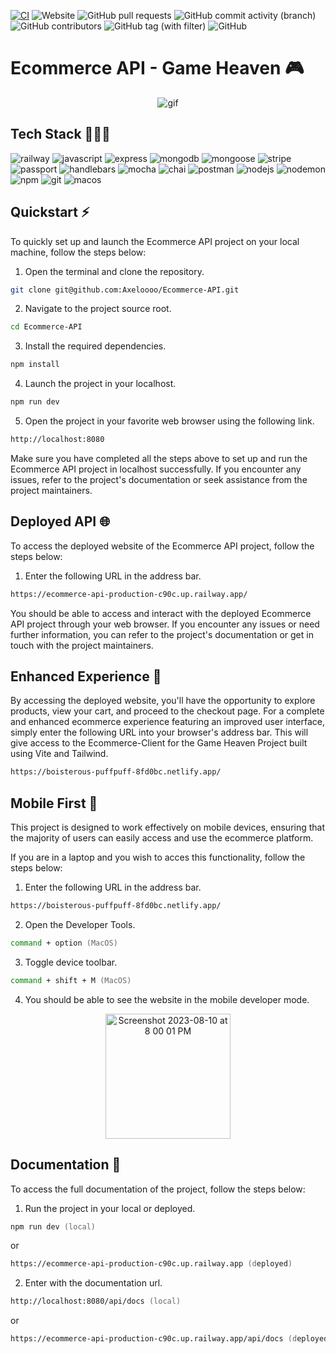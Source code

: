 [![CI](https://github.com/Axeloooo/eCommerce-Backend/actions/workflows/ci.yml/badge.svg)](https://github.com/Axeloooo/eCommerce-Backend/actions/workflows/ci.yml) ![Website](https://img.shields.io/website?url=https%3A%2F%2Fecommerce-api-production-c90c.up.railway.app%2F&logo=railway) ![GitHub pull requests](https://img.shields.io/github/issues-pr/Axeloooo/Ecommerce-API?logo=github)
 ![GitHub commit activity (branch)](https://img.shields.io/github/commit-activity/t/Axeloooo/Ecommerce-API?logo=github) ![GitHub contributors](https://img.shields.io/github/contributors/Axeloooo/Ecommerce-API?logo=github) ![GitHub tag (with filter)](https://img.shields.io/github/v/tag/Axeloooo/Ecommerce-API?logo=Github) ![GitHub](https://img.shields.io/github/license/Axeloooo/Ecommerce-API?logo=github)

# Ecommerce API - Game Heaven 🎮

<div align="center">
  <img src="https://github.com/Axeloooo/Ecommerce-API/assets/106788226/89bcaf74-f2b1-400c-bd09-976c55110cd9.gif" alt="gif">
</div>

## Tech Stack 👨🏼‍💻

![railway](https://img.shields.io/badge/Railway-0B0D0E.svg?style=for-the-badge&logo=Railway&logoColor=white)
![javascript](https://img.shields.io/badge/JavaScript-F7DF1E.svg?style=for-the-badge&logo=JavaScript&logoColor=black)
![express](https://img.shields.io/badge/Express-000000.svg?style=for-the-badge&logo=Express&logoColor=white)
![mongodb](https://img.shields.io/badge/MongoDB-47A248.svg?style=for-the-badge&logo=MongoDB&logoColor=white)
![mongoose](https://img.shields.io/badge/Mongoose-880000.svg?style=for-the-badge&logo=Mongoose&logoColor=white)
![stripe](https://img.shields.io/badge/Stripe-008CDD.svg?style=for-the-badge&logo=Stripe&logoColor=white)
![passport](https://img.shields.io/badge/Passport-34E27A.svg?style=for-the-badge&logo=Passport&logoColor=white)
![handlebars](https://img.shields.io/badge/Handlebars.js-000000.svg?style=for-the-badge&logo=handlebarsdotjs&logoColor=white)
![mocha](https://img.shields.io/badge/Mocha-8D6748.svg?style=for-the-badge&logo=Mocha&logoColor=white)
![chai](https://img.shields.io/badge/Chai-A30701.svg?style=for-the-badge&logo=Chai&logoColor=white)
![postman](https://img.shields.io/badge/Postman-FF6C37.svg?style=for-the-badge&logo=Postman&logoColor=white)
![nodejs](https://img.shields.io/badge/Node.js-339933.svg?style=for-the-badge&logo=nodedotjs&logoColor=white)
![nodemon](https://img.shields.io/badge/Nodemon-76D04B.svg?style=for-the-badge&logo=Nodemon&logoColor=white)
![npm](https://img.shields.io/badge/npm-CB3837.svg?style=for-the-badge&logo=npm&logoColor=white)
![git](https://img.shields.io/badge/Git-F05032.svg?style=for-the-badge&logo=Git&logoColor=white)
![macos](https://img.shields.io/badge/macOS-000000.svg?style=for-the-badge&logo=macOS&logoColor=white)

## Quickstart ⚡️

To quickly set up and launch the Ecommerce API project on your local machine, follow the steps below:

1. Open the terminal and clone the repository.

```zsh
git clone git@github.com:Axeloooo/Ecommerce-API.git
```

2. Navigate to the project source root.

```zsh
cd Ecommerce-API
```

3. Install the required dependencies.

```zsh
npm install
```

4. Launch the project in your localhost.

```zsh
npm run dev
```

5. Open the project in your favorite web browser using the following link.

```zsh
http://localhost:8080
```

Make sure you have completed all the steps above to set up and run the Ecommerce API project in localhost successfully. If you encounter any issues, refer to the project's documentation or seek assistance from the project maintainers.

## Deployed API 🌐

To access the deployed website of the Ecommerce API project, follow the steps below:

1. Enter the following URL in the address bar.

```zsh
https://ecommerce-api-production-c90c.up.railway.app/
```

You should be able to access and interact with the deployed Ecommerce API project through your web browser. If you encounter any issues or need further information, you can refer to the project's documentation or get in touch with the project maintainers.

## Enhanced Experience 🎨

By accessing the deployed website, you'll have the opportunity to explore products, view your cart, and proceed to the checkout page. For a complete and enhanced ecommerce experience featuring an improved user interface, simply enter the following URL into your browser's address bar. This will give access to the Ecommerce-Client for the Game Heaven Project built using Vite and Tailwind.

```zsh
https://boisterous-puffpuff-8fd0bc.netlify.app/
```

## Mobile First 📱

This project is designed to work effectively on mobile devices, ensuring that the majority of users can easily access and use the ecommerce platform.

If you are in a laptop and you wish to acces this functionality, follow the steps below:

1. Enter the following URL in the address bar.

```zsh
https://boisterous-puffpuff-8fd0bc.netlify.app/
```

2. Open the Developer Tools.

```zsh
command + option (MacOS)
```

3. Toggle device toolbar.

```zsh
command + shift + M (MacOS)
```

4. You should be able to see the website in the mobile developer mode.

<div align="center">
  <img width="200" hieght="500"  alt="Screenshot 2023-08-10 at 8 00 01 PM" src="https://github.com/Axeloooo/Ecommerce-API/assets/106788226/8b0001b8-35d1-4670-8092-8e4db650e99f">
</div>

## Documentation 📖

To access the full documentation of the project, follow the steps below:

1. Run the project in your local or deployed.

```zsh
npm run dev (local)
```

or

```zsh
https://ecommerce-api-production-c90c.up.railway.app (deployed)
```
   
2. Enter with the documentation url.

 ```zsh
 http://localhost:8080/api/docs (local)
 ```

or

```zsh
https://ecommerce-api-production-c90c.up.railway.app/api/docs (deployed)
```




